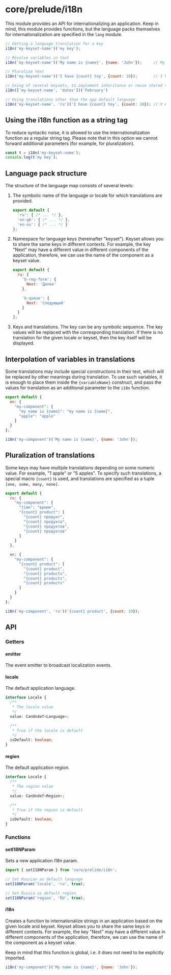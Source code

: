 # core/prelude/i18n

This module provides an API for internationalizing an application.
Keep in mind, this module provides functions, but the language packs themselves for internationalization are specified in the `lang` module.

```js
// Getting a language translation for a key
i18n('my-keyset-name')('my key');

// Resolve variables in text
i18n('my-keyset-name')('My name is {name}', {name: 'John'});     // My name is John

// Pluralize text
i18n('my-keyset-name')('I have {count} toy', {count: 10});       // I have 10 toys

// Using of several keysets, to implement inheritance or reuse shared translations
i18n(['my-keyset-name', 'dates'])('February')

// Using translations other than the app default language
i18n('my-keyset-name', 'ru')('I have {count} toy', {count: 10}); // У меня 10 игрушек
```

## Using the i18n function as a string tag

To reduce syntactic noise, it is allowed to use the internationalization function as a regular string tag.
Please note that in this option we cannot forward additional parameters (for example, for pluralization).

```js
const t = i18n('my-keyset-name');
console.log(t`my key`);
```

## Language pack structure

The structure of the language map consists of several levels:

1. The symbolic name of the language or locale for which translations are provided.

   ```js
   export default {
     'ru': { /* ... */ },
     'en-gb': { /* ... */ },
     'en-us': { /* ... */ }
   };
   ```

2. Namespace for language keys (hereinafter "keyset"). Keyset allows you to share the same keys in different contexts.
   For example, the key "Next" may have a different value in different components of the application, therefore,
   we can use the name of the component as a keyset value.

   ```js
   export default {
     ru: {
       'b-reg-form': {
         Next: 'Далее'
       },

       'b-queue': {
         Next: 'Следующий'
       }
     }
   };
   ```

3. Keys and translations. The key can be any symbolic sequence. The key values will be replaced with the corresponding translation.
   If there is no translation for the given locale or keyset, then the key itself will be displayed.

## Interpolation of variables in translations

Some translations may include special constructions in their text, which will be replaced by other meanings during translation.
To use such variables, it is enough to place them inside the `{variableName}` construct, and pass the values for
translation as an additional parameter to the `i18n` function.

```js
export default {
  en: {
    "my-component": {
      "my name is {name}": "my name is {name}",
      "apple": "apple"
    }
  }
};
```

```js
i18n('my-component')('My name is {name}', {name: 'John'});
```

## Pluralization of translations

Some keys may have multiple translations depending on some numeric value. For example, "1 apple" or "5 apples".
To specify such translations, a special macro `{count}` is used, and translations are specified as a tuple `[one, some, many, none]`.

```js
export default {
  ru: {
    "my-component": {
      "time": "время",
      "{count} product": [
        "{count} продукт",
        "{count} продукта",
        "{count} продуктов",
        "{count} продуктов"
      ]
    }
  },

  en: {
    "my-component": {
      "{count} product": [
        "{count} product",
        "{count} products",
        "{count} products",
        "{count} products"
      ]
    }
  }
};
```

```js
i18n('my-component', 'ru')('{count} product', {count: 10});
```

## API

### Getters

#### emitter

The event emitter to broadcast localization events.

#### locale

The default application language.

```typescript
interface Locale {
  /**
   * The locale value
   */
  value: CanUndef<Language>;

  /**
   * True if the locale is default
   */
  isDefault: boolean;
}
```

#### region

The default application region.

```typescript
interface Locale {
  /**
   * The region value
   */
  value: CanUndef<Region>;

  /**
   * True if the region is default
   */
  isDefault: boolean;
}
```

### Functions

#### setI18NParam

Sets a new application i18n param.

```js
import { setI18NParam } from 'core/prelide/i18n';

// Set Russian as default language
setI18NParam('locale', 'ru', true);

// Set Russia as default region
setI18NParam('region', 'RU', true);
```

#### i18n

Creates a function to internationalize strings in an application based on the given locale and keyset.
Keyset allows you to share the same keys in different contexts. For example, the key "Next" may have a different value
in different components of the application, therefore, we can use the name of the component as a keyset value.

Keep in mind that this function is global, i.e. it does not need to be explicitly imported.

```js
i18n('my-component')('My name is {name}', {name: 'John'});
```
